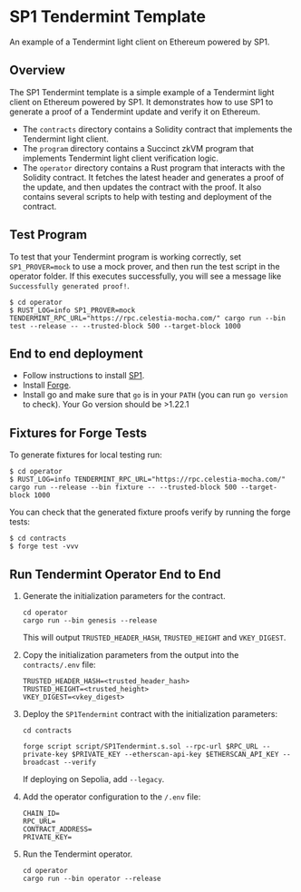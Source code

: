 # SP1 Tendermint Template

An example of a Tendermint light client on Ethereum powered by SP1.

## Overview

The SP1 Tendermint template is a simple example of a Tendermint light client on Ethereum powered by SP1. It demonstrates how to use SP1 to generate a proof of a Tendermint update and verify it on Ethereum.

* The `contracts` directory contains a Solidity contract that implements the Tendermint light client.
* The `program` directory contains a Succinct zkVM program that implements Tendermint light client verification logic.
* The `operator` directory contains a Rust program that interacts with the Solidity contract. It fetches the latest header and generates a proof of the update, and then updates the contract with the proof. It also contains several scripts to help with testing and deployment of the contract.

## Test Program

To test that your Tendermint program is working correctly, set `SP1_PROVER=mock` to use a mock prover, and then run the test script in the operator folder. If this executes successfully, you will see a message like `Successfully generated proof!`.

```shell
$ cd operator
$ RUST_LOG=info SP1_PROVER=mock TENDERMINT_RPC_URL="https://rpc.celestia-mocha.com/" cargo run --bin test --release -- --trusted-block 500 --target-block 1000
```

## End to end deployment

* Follow instructions to install [SP1](https://succinctlabs.github.io/sp1/).
* Install [Forge](https://book.getfoundry.sh/getting-started/installation.html).
* Install go and make sure that `go` is in your `PATH` (you can run `go version` to check). Your Go version should be >1.22.1

## Fixtures for Forge Tests

To generate fixtures for local testing run:

```shell
$ cd operator
$ RUST_LOG=info TENDERMINT_RPC_URL="https://rpc.celestia-mocha.com/" cargo run --release --bin fixture -- --trusted-block 500 --target-block 1000
```

You can check that the generated fixture proofs verify by running the forge tests:
```shell
$ cd contracts
$ forge test -vvv
```

## Run Tendermint Operator End to End

1. Generate the initialization parameters for the contract.

    ```shell
    cd operator
    cargo run --bin genesis --release
    ```

    This will output `TRUSTED_HEADER_HASH`, `TRUSTED_HEIGHT` and `VKEY_DIGEST`.

2. Copy the initialization parameters from the output into the `contracts/.env` file:

    ```shell
    TRUSTED_HEADER_HASH=<trusted_header_hash>
    TRUSTED_HEIGHT=<trusted_height>
    VKEY_DIGEST=<vkey_digest>
    ```

3. Deploy the `SP1Tendermint` contract with the initialization parameters:

    ```shell
    cd contracts

    forge script script/SP1Tendermint.s.sol --rpc-url $RPC_URL --private-key $PRIVATE_KEY --etherscan-api-key $ETHERSCAN_API_KEY --broadcast --verify
    ```

    If deploying on Sepolia, add `--legacy`.

4. Add the operator configuration to the `/.env` file:
    ```shell
    CHAIN_ID=
    RPC_URL=
    CONTRACT_ADDRESS=
    PRIVATE_KEY=
    ```

5. Run the Tendermint operator.
    ```shell
    cd operator
    cargo run --bin operator --release
    ```

